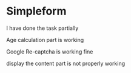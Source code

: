 # Simpleform

I have done the task partially

Age calculation part is working 

Google Re-captcha is working fine 

display the content part is not properly working 
